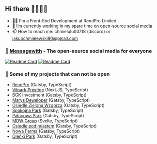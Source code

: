 
## Hi there 👋🤩🙄🎉
- 🧑‍💻 I'm a Front-End Development at RendPro Limited.
- 🔭 I’m currently working in my spare time on open-source social media
- 📫 How to reach me: chmielulu#0718 (discord) or jakubchmielewski80@gmail.com

### 💬 [Messagewith](https://github.com/messagewith) - The open-source social media for everyone
[![Readme Card](https://github-readme-stats.vercel.app/api/pin/?username=messagewith&repo=web-application&theme=radical)](https://github.com/messagewith/web-application)
[![Readme Card](https://github-readme-stats.vercel.app/api/pin/?username=messagewith&repo=server&theme=radical)](https://github.com/messagewith/server)


### 🔐 Some of my projects that can not be open
- [RendPro](https://rend.pro/) (Gatsby, TypeScript)
- [Vilpark Prestige](https://vilparkprestige.com/) (Next.JS, TypeScript)
- [BGK Investment](https://bgkinvestment.pl/) (Gatsby, TypeScript)
- [Marys Deweloper](https://marysdeweloper.pl/) (Gatsby, TypeScript)
- [Osiedle Zielona Wzgórza](https://osiedlemlawa.pl/) (Gatsby, TypeScript)
- [Spokojna Park](https://spokojnapark.pl) (Gatsby, TypeScript)
- [Pałacowa Park](https://palacowapark.pl) (Gatsby, TypeScript)
- [MDW Group](https://mdwgroup.pl) (Svelte, TypeScript)
- [Osiedle pod miastem](https://osiedlepodmiastem.pl/) (Gatsby, TypeScript)
- [Nowa Farma](https://nowa-farma.pl/) (Gatsby, TypeScript)
- [Oleńki Park](https://olenkipark.pl/) (Gatsby, TypeScript)
